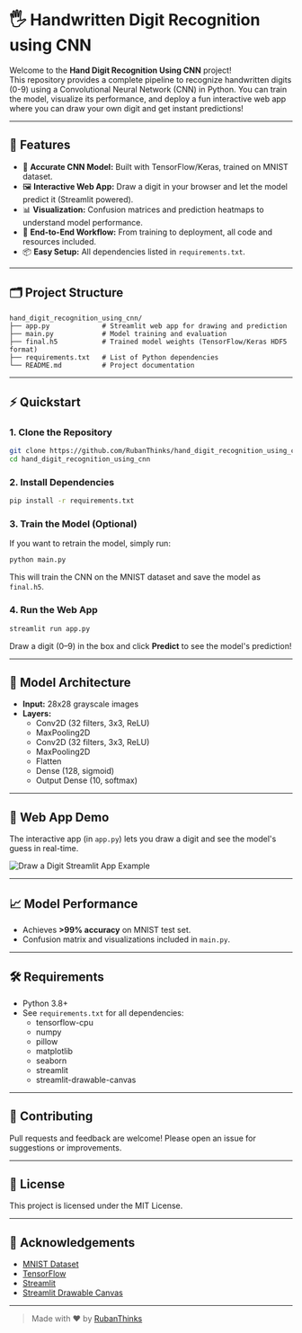 # 🖐️ Handwritten Digit Recognition using CNN

Welcome to the **Hand Digit Recognition Using CNN** project!  
This repository provides a complete pipeline to recognize handwritten digits (0-9) using a Convolutional Neural Network (CNN) in Python. You can train the model, visualize its performance, and deploy a fun interactive web app where you can draw your own digit and get instant predictions!

---

## 🚀 Features

- 🎯 **Accurate CNN Model:** Built with TensorFlow/Keras, trained on MNIST dataset.
- 🖼️ **Interactive Web App:** Draw a digit in your browser and let the model predict it (Streamlit powered).
- 📊 **Visualization:** Confusion matrices and prediction heatmaps to understand model performance.
- 💾 **End-to-End Workflow:** From training to deployment, all code and resources included.
- 📦 **Easy Setup:** All dependencies listed in `requirements.txt`.

---

## 🗂️ Project Structure

```
hand_digit_recognition_using_cnn/
├── app.py             # Streamlit web app for drawing and prediction
├── main.py            # Model training and evaluation
├── final.h5           # Trained model weights (TensorFlow/Keras HDF5 format)
├── requirements.txt   # List of Python dependencies
└── README.md          # Project documentation
```

---

## ⚡ Quickstart

### 1. Clone the Repository

```bash
git clone https://github.com/RubanThinks/hand_digit_recognition_using_cnn.git
cd hand_digit_recognition_using_cnn
```

### 2. Install Dependencies

```bash
pip install -r requirements.txt
```

### 3. Train the Model (Optional)

If you want to retrain the model, simply run:
```bash
python main.py
```
This will train the CNN on the MNIST dataset and save the model as `final.h5`.

### 4. Run the Web App

```bash
streamlit run app.py
```

Draw a digit (0–9) in the box and click **Predict** to see the model's prediction!

---

## 🧠 Model Architecture

- **Input:** 28x28 grayscale images
- **Layers:**
  - Conv2D (32 filters, 3x3, ReLU)
  - MaxPooling2D
  - Conv2D (32 filters, 3x3, ReLU)
  - MaxPooling2D
  - Flatten
  - Dense (128, sigmoid)
  - Output Dense (10, softmax)

---

## 🎨 Web App Demo

The interactive app (in `app.py`) lets you draw a digit and see the model's guess in real-time.

![Draw a Digit Streamlit App Example](https://user-images.githubusercontent.com/your-demo-image-path.png)

---

## 📈 Model Performance

- Achieves **>99% accuracy** on MNIST test set.
- Confusion matrix and visualizations included in `main.py`.

---

## 🛠️ Requirements

- Python 3.8+
- See `requirements.txt` for all dependencies:
  - tensorflow-cpu
  - numpy
  - pillow
  - matplotlib
  - seaborn
  - streamlit
  - streamlit-drawable-canvas

---

## 🤝 Contributing

Pull requests and feedback are welcome! Please open an issue for suggestions or improvements.

---

## 📄 License

This project is licensed under the MIT License.

---

## 🙏 Acknowledgements

- [MNIST Dataset](http://yann.lecun.com/exdb/mnist/)
- [TensorFlow](https://www.tensorflow.org/)
- [Streamlit](https://streamlit.io/)
- [Streamlit Drawable Canvas](https://github.com/andfanilo/streamlit-drawable-canvas)

---

> Made with ❤️ by [RubanThinks](https://github.com/RubanThinks)
